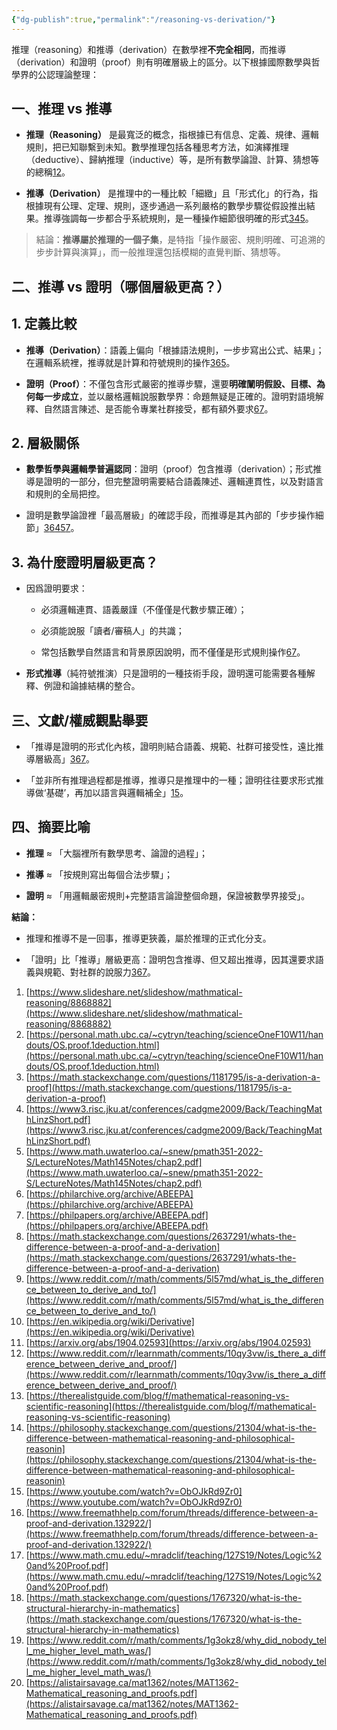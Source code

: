 ```yaml
---
{"dg-publish":true,"permalink":"/reasoning-vs-derivation/"}
---
```



推理（reasoning）和推導（derivation）在數學裡**不完全相同**，而推導（derivation）和證明（proof）則有明確層級上的區分。以下根據國際數學與哲學界的公認理論整理：

## 一、推理 vs 推導

- **推理（Reasoning）** 是最寬泛的概念，指根據已有信息、定義、規律、邏輯規則，把已知聯繫到未知。數學推理包括各種思考方法，如演繹推理（deductive）、歸納推理（inductive）等，是所有數學論證、計算、猜想等的總稱[1](https://www.slideshare.net/slideshow/mathmatical-reasoning/8868882)[2](https://personal.math.ubc.ca/~cytryn/teaching/scienceOneF10W11/handouts/OS.proof.1deduction.html)。
    
- **推導（Derivation）** 是推理中的一種比較「細緻」且「形式化」的行為，指根據現有公理、定理、規則，逐步通過一系列嚴格的數學步驟從假設推出結果。推導強調每一步都合乎系統規則，是一種操作細節很明確的形式[3](https://math.stackexchange.com/questions/1181795/is-a-derivation-a-proof)[4](https://www3.risc.jku.at/conferences/cadgme2009/Back/TeachingMathLinzShort.pdf)[5](https://www.math.uwaterloo.ca/~snew/pmath351-2022-S/LectureNotes/Math145Notes/chap2.pdf)。
    

> 結論：**推導屬於推理的一個子集**，是特指「操作嚴密、規則明確、可追溯的步步計算與演算」，而一般推理還包括模糊的直覺判斷、猜想等。

## 二、推導 vs 證明（哪個層級更高？）

## 1. 定義比較

- **推導（Derivation）**：語義上偏向「根據語法規則，一步步寫出公式、結果」；在邏輯系統裡，推導就是計算和符號規則的操作[3](https://math.stackexchange.com/questions/1181795/is-a-derivation-a-proof)[6](https://philarchive.org/archive/ABEEPA)[5](https://www.math.uwaterloo.ca/~snew/pmath351-2022-S/LectureNotes/Math145Notes/chap2.pdf)。
    
- **證明（Proof）**：不僅包含形式嚴密的推導步驟，還要**明確闡明假設、目標、為何每一步成立**，並以嚴格邏輯說服數學界：命題無疑是正確的。證明對語境解釋、自然語言陳述、是否能令專業社群接受，都有額外要求[6](https://philarchive.org/archive/ABEEPA)[7](https://philpapers.org/archive/ABEEPA.pdf)。
    

## 2. 層級關係

- **數學哲學與邏輯學普遍認同**：證明（proof）包含推導（derivation）；形式推導是證明的一部分，但完整證明需要結合語義陳述、邏輯連貫性，以及對語言和規則的全局把控。
    
- 證明是數學論證裡「最高層級」的確認手段，而推導是其內部的「步步操作細節」[3](https://math.stackexchange.com/questions/1181795/is-a-derivation-a-proof)[6](https://philarchive.org/archive/ABEEPA)[4](https://www3.risc.jku.at/conferences/cadgme2009/Back/TeachingMathLinzShort.pdf)[5](https://www.math.uwaterloo.ca/~snew/pmath351-2022-S/LectureNotes/Math145Notes/chap2.pdf)[7](https://philpapers.org/archive/ABEEPA.pdf)。
    

## 3. 為什麼證明層級更高？

- 因爲證明要求：
    
    - 必須邏輯連貫、語義嚴謹（不僅僅是代數步驟正確）；
        
    - 必須能說服「讀者/審稿人」的共識；
        
    - 常包括數學自然語言和背景原因說明，而不僅僅是形式規則操作[6](https://philarchive.org/archive/ABEEPA)[7](https://philpapers.org/archive/ABEEPA.pdf)。
        
- **形式推導**（純符號推演）只是證明的一種技術手段，證明還可能需要各種解釋、例證和論據結構的整合。
    

## 三、文獻/權威觀點舉要

- 「推導是證明的形式化內核，證明則結合語義、規範、社群可接受性，遠比推導層級高」[3](https://math.stackexchange.com/questions/1181795/is-a-derivation-a-proof)[6](https://philarchive.org/archive/ABEEPA)[7](https://philpapers.org/archive/ABEEPA.pdf)。
    
- 「並非所有推理過程都是推導，推導只是推理中的一種；證明往往要求形式推導做‘基礎’，再加以語言與邏輯補全」[1](https://www.slideshare.net/slideshow/mathmatical-reasoning/8868882)[5](https://www.math.uwaterloo.ca/~snew/pmath351-2022-S/LectureNotes/Math145Notes/chap2.pdf)。
    

## 四、摘要比喻

- **推理** ≈ 「大腦裡所有數學思考、論證的過程」；
    
- **推導** ≈ 「按規則寫出每個合法步驟」；
    
- **證明** ≈ 「用邏輯嚴密規則+完整語言論證整個命題，保證被數學界接受」。
    

**結論：**

- 推理和推導不是一回事，推導更狹義，屬於推理的正式化分支。
    
- 「證明」比「推導」層級更高：證明包含推導、但又超出推導，因其還要求語義與規範、對社群的說服力[3](https://math.stackexchange.com/questions/1181795/is-a-derivation-a-proof)[6](https://philarchive.org/archive/ABEEPA)[7](https://philpapers.org/archive/ABEEPA.pdf)。
    

1. [https://www.slideshare.net/slideshow/mathmatical-reasoning/8868882](https://www.slideshare.net/slideshow/mathmatical-reasoning/8868882)
2. [https://personal.math.ubc.ca/~cytryn/teaching/scienceOneF10W11/handouts/OS.proof.1deduction.html](https://personal.math.ubc.ca/~cytryn/teaching/scienceOneF10W11/handouts/OS.proof.1deduction.html)
3. [https://math.stackexchange.com/questions/1181795/is-a-derivation-a-proof](https://math.stackexchange.com/questions/1181795/is-a-derivation-a-proof)
4. [https://www3.risc.jku.at/conferences/cadgme2009/Back/TeachingMathLinzShort.pdf](https://www3.risc.jku.at/conferences/cadgme2009/Back/TeachingMathLinzShort.pdf)
5. [https://www.math.uwaterloo.ca/~snew/pmath351-2022-S/LectureNotes/Math145Notes/chap2.pdf](https://www.math.uwaterloo.ca/~snew/pmath351-2022-S/LectureNotes/Math145Notes/chap2.pdf)
6. [https://philarchive.org/archive/ABEEPA](https://philarchive.org/archive/ABEEPA)
7. [https://philpapers.org/archive/ABEEPA.pdf](https://philpapers.org/archive/ABEEPA.pdf)
8. [https://math.stackexchange.com/questions/2637291/whats-the-difference-between-a-proof-and-a-derivation](https://math.stackexchange.com/questions/2637291/whats-the-difference-between-a-proof-and-a-derivation)
9. [https://www.reddit.com/r/math/comments/5l57md/what_is_the_difference_between_to_derive_and_to/](https://www.reddit.com/r/math/comments/5l57md/what_is_the_difference_between_to_derive_and_to/)
10. [https://en.wikipedia.org/wiki/Derivative](https://en.wikipedia.org/wiki/Derivative)
11. [https://arxiv.org/abs/1904.02593](https://arxiv.org/abs/1904.02593)
12. [https://www.reddit.com/r/learnmath/comments/10qy3vw/is_there_a_difference_between_derive_and_proof/](https://www.reddit.com/r/learnmath/comments/10qy3vw/is_there_a_difference_between_derive_and_proof/)
13. [https://therealistguide.com/blog/f/mathematical-reasoning-vs-scientific-reasoning](https://therealistguide.com/blog/f/mathematical-reasoning-vs-scientific-reasoning)
14. [https://philosophy.stackexchange.com/questions/21304/what-is-the-difference-between-mathematical-reasoning-and-philosophical-reasonin](https://philosophy.stackexchange.com/questions/21304/what-is-the-difference-between-mathematical-reasoning-and-philosophical-reasonin)
15. [https://www.youtube.com/watch?v=ObOJkRd9Zr0](https://www.youtube.com/watch?v=ObOJkRd9Zr0)
16. [https://www.freemathhelp.com/forum/threads/difference-between-a-proof-and-derivation.132922/](https://www.freemathhelp.com/forum/threads/difference-between-a-proof-and-derivation.132922/)
17. [https://www.math.cmu.edu/~mradclif/teaching/127S19/Notes/Logic%20and%20Proof.pdf](https://www.math.cmu.edu/~mradclif/teaching/127S19/Notes/Logic%20and%20Proof.pdf)
18. [https://math.stackexchange.com/questions/1767320/what-is-the-structural-hierarchy-in-mathematics](https://math.stackexchange.com/questions/1767320/what-is-the-structural-hierarchy-in-mathematics)
19. [https://www.reddit.com/r/math/comments/1g3okz8/why_did_nobody_tell_me_higher_level_math_was/](https://www.reddit.com/r/math/comments/1g3okz8/why_did_nobody_tell_me_higher_level_math_was/)
20. [https://alistairsavage.ca/mat1362/notes/MAT1362-Mathematical_reasoning_and_proofs.pdf](https://alistairsavage.ca/mat1362/notes/MAT1362-Mathematical_reasoning_and_proofs.pdf)